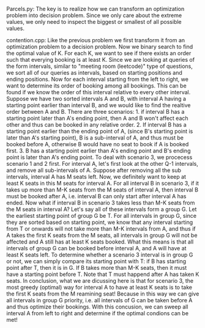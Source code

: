Parcels.py: The key is to realize how we can transform an optimization problem into decision problem. Since we only care about the extreme values, we only need to inspect the biggest or smallest of all possible values. 

contention.cpp: Like the previous problem we first transform it from an optimization problem to a decision problem. Now we binary search to find the optimal value of K. For each K, we want to see if there exists an order such that everying booking is at least K. Since we are looking at queries of the form intervals, similar to "meeting room (leetcode)" type of questions, we sort all of our queries as intervals, based on starting positions and ending positions. Now for each interval starting from the left to right, we want to determine its order of booking among all bookings. This can be found if we know the order of this interval relative to every other interval. Suppose we have two sorted intervals A and B, with interval A having a starting point earlier than interval B, and we would like to find the realtive order between A and B. There are three scenarios: 1. if interval B has a starting point later than A's ending point, then A and B won't affect each other and thus can be booked in any relative order. 2. If interval B has a starting point earlier than the ending point of A, (since B's starting point is later than A's starting point), B is a sub-interval of A, and thus must be booked before A, otherwise B would have no seat to book if A is booked first. 3. B has a starting point earlier than A's ending point and B's ending point is later than A's ending point. To deal with scenario 3, we procecess scenario 1 and 2 first. For interval A, let's first look at the other Q-1 intervals, and remove all sub-intervals of A. Suppose after removing all the sub intervals, interval A has M seats left. Now, we definitely want to keep at least K seats in this M seats for interval A. For all interval B in scenario 3, if it takes up more than M-K seats from the M seats of interval A, then interval B must be booked after A, i.e. interval B can only start after interval A has ended. Now what if interval B in scenario 3 takes less than M-K seats from the M seats in interval A? Let's say all of these intervals form a group G. Let the earliest starting point of group G be T. For all intervals in group G, since they are sorted based on starting point, we know that any interval starting from T or onwards will not take more than M-K intervals from A, and thus if A takes the first K seats from the M seats, all intervals in group G will not be affected and A still has at least K seats booked. What this means is that all intervals of group G can be booked before interval A, and A will have at least K seats left. To determine whether a scenario 3 interval is in group G or not, we can simply compare its starting point with T: if B has starting point after T, then it is in G. If B takes more than M-K seats, then it must have a starting point before T. Note that T must happend after A has taken K seats. In conclusion, what we are dicussing here is that for scenario 3, the most greedy (optimal) way for interval A to have at least K seats is to take the first K seats from the M reamining seat! Because in this way we can give all intervals in group G priority, i.e. all intervals of G can be taken before A and thus optimize their bookings. With this concusion, we can sweep all interval A from left to right and determine if the optimal condions can be met!
